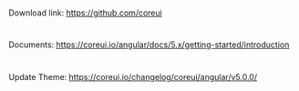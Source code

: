 #
Download link:
https://github.com/coreui

#
Documents:
https://coreui.io/angular/docs/5.x/getting-started/introduction

#
Update Theme:
https://coreui.io/changelog/coreui/angular/v5.0.0/
